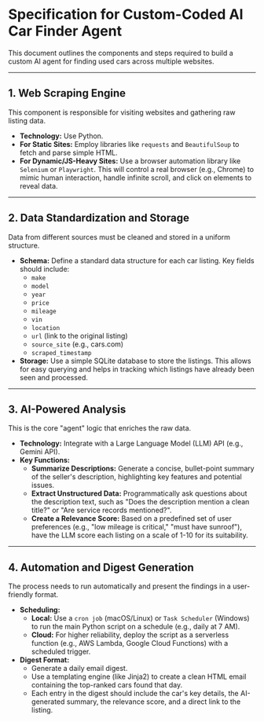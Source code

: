# Specification for Custom-Coded AI Car Finder Agent

This document outlines the components and steps required to build a custom AI agent for finding used cars across multiple websites.

---

## 1. Web Scraping Engine

This component is responsible for visiting websites and gathering raw listing data.

* **Technology:** Use Python.
* **For Static Sites:** Employ libraries like `requests` and `BeautifulSoup` to fetch and parse simple HTML.
* **For Dynamic/JS-Heavy Sites:** Use a browser automation library like `Selenium` or `Playwright`. This will control a real browser (e.g., Chrome) to mimic human interaction, handle infinite scroll, and click on elements to reveal data.

---

## 2. Data Standardization and Storage

Data from different sources must be cleaned and stored in a uniform structure.

* **Schema:** Define a standard data structure for each car listing. Key fields should include:
    * `make`
    * `model`
    * `year`
    * `price`
    * `mileage`
    * `vin`
    * `location`
    * `url` (link to the original listing)
    * `source_site` (e.g., cars.com)
    * `scraped_timestamp`
* **Storage:** Use a simple SQLite database to store the listings. This allows for easy querying and helps in tracking which listings have already been seen and processed.

---

## 3. AI-Powered Analysis

This is the core "agent" logic that enriches the raw data.

* **Technology:** Integrate with a Large Language Model (LLM) API (e.g., Gemini API).
* **Key Functions:**
    * **Summarize Descriptions:** Generate a concise, bullet-point summary of the seller's description, highlighting key features and potential issues.
    * **Extract Unstructured Data:** Programmatically ask questions about the description text, such as "Does the description mention a clean title?" or "Are service records mentioned?".
    * **Create a Relevance Score:** Based on a predefined set of user preferences (e.g., "low mileage is critical," "must have sunroof"), have the LLM score each listing on a scale of 1-10 for its suitability.

---

## 4. Automation and Digest Generation

The process needs to run automatically and present the findings in a user-friendly format.

* **Scheduling:**
    * **Local:** Use a `cron job` (macOS/Linux) or `Task Scheduler` (Windows) to run the main Python script on a schedule (e.g., daily at 7 AM).
    * **Cloud:** For higher reliability, deploy the script as a serverless function (e.g., AWS Lambda, Google Cloud Functions) with a scheduled trigger.
* **Digest Format:**
    * Generate a daily email digest.
    * Use a templating engine (like Jinja2) to create a clean HTML email containing the top-ranked cars found that day.
    * Each entry in the digest should include the car's key details, the AI-generated summary, the relevance score, and a direct link to the listing.
